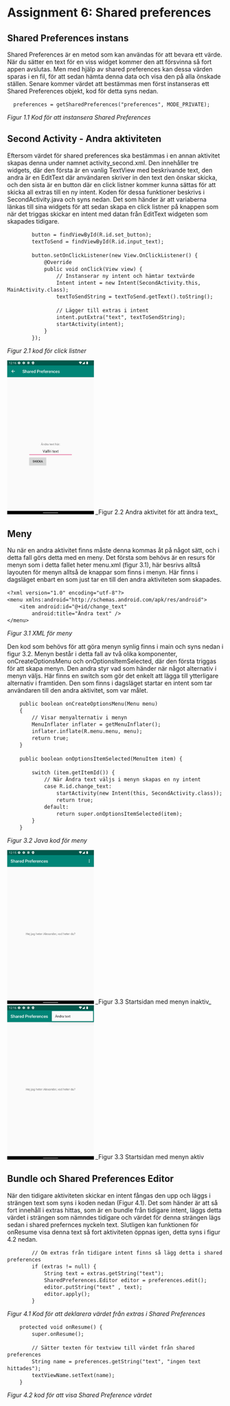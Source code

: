 
# Assignment 6: Shared preferences

## Shared Preferences instans
Shared Preferences är en metod som kan användas för att bevara ett värde. När du sätter en text för en viss widget kommer den
att försvinna så fort appen avslutas. Men med hjälp av shared preferences kan dessa värden sparas i en fil, för att sedan hämta
denna data och visa den på alla önskade ställen. Senare kommer värdet att bestämmas men först instanseras ett Shared Preferences objekt,
kod för detta syns nedan. 

```
  preferences = getSharedPreferences("preferences", MODE_PRIVATE);
```
_Figur 1.1 Kod för att instansera Shared Preferences_

## Second Activity - Andra aktiviteten
Eftersom värdet för shared preferences ska bestämmas i en annan aktivitet skapas denna under namnet activity_second.xml. Den
innehåller tre widgets, där den första är en vanlig TextView med beskrivande text, den andra är en EditText där användaren
skriver in den text den önskar skicka, och den sista är en button där en click listner kommer kunna sättas för att skicka all
extras till en ny intent. Koden för dessa funktioner beskrivs i SecondActivity.java och syns nedan. Det som händer är att variaberna
länkas till sina widgets för att sedan skapa en click listner på knappen som när det triggas skickar en intent med datan från
EditText widgeten som skapades tidigare.

```
        button = findViewById(R.id.set_button);
        textToSend = findViewById(R.id.input_text);

        button.setOnClickListener(new View.OnClickListener() {
            @Override
            public void onClick(View view) {
                // Instanserar ny intent och hämtar textvärde
                Intent intent = new Intent(SecondActivity.this, MainActivity.class);
                textToSendString = textToSend.getText().toString();

                // Lägger till extras i intent
                intent.putExtra("text", textToSendString);
                startActivity(intent);
            }
        });
```
_Figur 2.1 kod för click listner_

<img src="change_text.png" style="width: 40%;"/>
_Figur 2.2 Andra aktivitet för att ändra text_

## Meny
Nu när en andra aktivitet finns måste denna kommas åt på något sätt, och i detta fall görs detta med en meny. Det första som behövs
är en resurs för menyn som i detta fallet heter menu.xml (figur 3.1), här besrivs alltså layouten för menyn alltså de knappar som finns i menyn.
Här finns i dagsläget enbart en som just tar en till den andra aktiviteten som skapades. 

```
<?xml version="1.0" encoding="utf-8"?>
<menu xmlns:android="http://schemas.android.com/apk/res/android">
    <item android:id="@+id/change_text"
        android:title="Ändra text" />
</menu>
```
_Figur 3.1 XML för meny_

Den kod som behövs för att göra menyn synlig finns i main och syns nedan i figur 3.2. Menyn består i detta fall av två olika komponenter,
onCreateOptionsMenu och onOptionsItemSelected, där den första triggas för att skapa menyn. Den andra styr vad som händer när något
alternativ i menyn väljs. Här finns en switch som gör det enkelt att lägga till ytterligare alternativ i framtiden. Den som finns
i dagsläget startar en intent som tar användaren till den andra aktivitet, som var målet.

```
    public boolean onCreateOptionsMenu(Menu menu)
    {
        // Visar menyalternativ i menyn
        MenuInflater inflater = getMenuInflater();
        inflater.inflate(R.menu.menu, menu);
        return true;
    }

    public boolean onOptionsItemSelected(MenuItem item) {

        switch (item.getItemId()) {
            // När Ändra text väljs i menyn skapas en ny intent
            case R.id.change_text:
                startActivity(new Intent(this, SecondActivity.class));
                return true;
            default:
                return super.onOptionsItemSelected(item);
        }
    }
```
_Figur 3.2 Java kod för meny_

<img src="main.png" style="width: 40%;"/>
_Figur 3.3 Startsidan med menyn inaktiv_

<img src="meny.png" style="width: 40%;"/>
_Figur 3.3 Startsidan med menyn aktiv

## Bundle och Shared Preferences Editor
När den tidigare aktiviteten skickar en intent fångas den upp och läggs i strängen text som syns i koden nedan (Figur 4.1). Det som händer
är att så fort innehåll i extras hittas, som är en bundle från tidigare intent, läggs detta värdet i strängen som nämndes tidigare och
värdet för denna strängen lägs sedan i shared prefernces nyckeln text. Slutligen kan funktionen för onResume visa denna text så fort
aktiviteten öppnas igen, detta syns i figur 4.2 nedan.

```
        // Om extras från tidigare intent finns så lägg detta i shared preferences
        if (extras != null) {
            String text = extras.getString("text");
            SharedPreferences.Editor editor = preferences.edit();
            editor.putString("text" , text);
            editor.apply();
        }
```
_Figur 4.1 Kod för att deklarera värdet från extras i Shared Preferences_

```
    protected void onResume() {
        super.onResume();

        // Sätter texten för textview till värdet från shared preferences
        String name = preferences.getString("text", "ingen text hittades");
        textViewName.setText(name);
    }
```
_Figur 4.2 kod för att visa Shared Preference värdet_